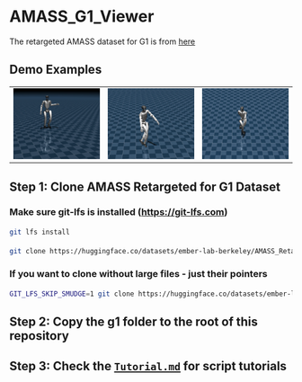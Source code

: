 # AMASS_G1_Viewer

The retargeted AMASS dataset for G1 is from [here](https://huggingface.co/datasets/ember-lab-berkeley/AMASS_Retargeted_for_G1)

## Demo Examples

<table>
  <tr>
    <td><img src="media/basketball.gif" alt="basketball" width="250"/></td>
    <td><img src="media/dance.gif" alt="dance" width="250"/></td>
    <td><img src="media/happy.gif" alt="happy" width="250"/></td>
  </tr>
</table>


## Step 1: Clone AMASS Retargeted for G1 Dataset

### Make sure git-lfs is installed (https://git-lfs.com)
```bash
git lfs install

git clone https://huggingface.co/datasets/ember-lab-berkeley/AMASS_Retargeted_for_G1
```

### If you want to clone without large files - just their pointers
```bash
GIT_LFS_SKIP_SMUDGE=1 git clone https://huggingface.co/datasets/ember-lab-berkeley/AMASS_Retargeted_for_G1
```

## Step 2: Copy the g1 folder to the root of this repository

## Step 3: Check the [`Tutorial.md`](Tutorial.md) for script tutorials


